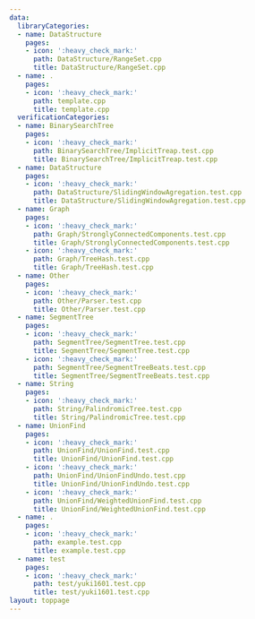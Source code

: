 ```yaml
---
data:
  libraryCategories:
  - name: DataStructure
    pages:
    - icon: ':heavy_check_mark:'
      path: DataStructure/RangeSet.cpp
      title: DataStructure/RangeSet.cpp
  - name: .
    pages:
    - icon: ':heavy_check_mark:'
      path: template.cpp
      title: template.cpp
  verificationCategories:
  - name: BinarySearchTree
    pages:
    - icon: ':heavy_check_mark:'
      path: BinarySearchTree/ImplicitTreap.test.cpp
      title: BinarySearchTree/ImplicitTreap.test.cpp
  - name: DataStructure
    pages:
    - icon: ':heavy_check_mark:'
      path: DataStructure/SlidingWindowAgregation.test.cpp
      title: DataStructure/SlidingWindowAgregation.test.cpp
  - name: Graph
    pages:
    - icon: ':heavy_check_mark:'
      path: Graph/StronglyConnectedComponents.test.cpp
      title: Graph/StronglyConnectedComponents.test.cpp
    - icon: ':heavy_check_mark:'
      path: Graph/TreeHash.test.cpp
      title: Graph/TreeHash.test.cpp
  - name: Other
    pages:
    - icon: ':heavy_check_mark:'
      path: Other/Parser.test.cpp
      title: Other/Parser.test.cpp
  - name: SegmentTree
    pages:
    - icon: ':heavy_check_mark:'
      path: SegmentTree/SegmentTree.test.cpp
      title: SegmentTree/SegmentTree.test.cpp
    - icon: ':heavy_check_mark:'
      path: SegmentTree/SegmentTreeBeats.test.cpp
      title: SegmentTree/SegmentTreeBeats.test.cpp
  - name: String
    pages:
    - icon: ':heavy_check_mark:'
      path: String/PalindromicTree.test.cpp
      title: String/PalindromicTree.test.cpp
  - name: UnionFind
    pages:
    - icon: ':heavy_check_mark:'
      path: UnionFind/UnionFind.test.cpp
      title: UnionFind/UnionFind.test.cpp
    - icon: ':heavy_check_mark:'
      path: UnionFind/UnionFindUndo.test.cpp
      title: UnionFind/UnionFindUndo.test.cpp
    - icon: ':heavy_check_mark:'
      path: UnionFind/WeightedUnionFind.test.cpp
      title: UnionFind/WeightedUnionFind.test.cpp
  - name: .
    pages:
    - icon: ':heavy_check_mark:'
      path: example.test.cpp
      title: example.test.cpp
  - name: test
    pages:
    - icon: ':heavy_check_mark:'
      path: test/yuki1601.test.cpp
      title: test/yuki1601.test.cpp
layout: toppage
---
```

